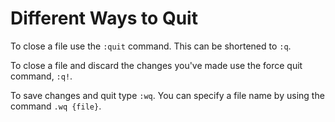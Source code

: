 # Different Ways to Quit

To close a file use the `:quit` command. This can be shortened to `:q`.

To close a file and discard the changes you've made use the force quit command,
`:q!`. 

To save changes and quit type `:wq`. You can specify a file name by using the
command `.wq {file}`.
